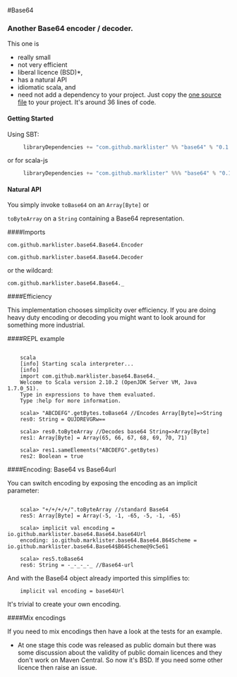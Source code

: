 #Base64

### Another Base64 encoder / decoder.

This one is 
 + really small
 + not very efficient
 + liberal licence (BSD)*,
 + has a natural API
 + idiomatic scala, and 
 + need not add a dependency to your project.  Just copy the [one source file](https://github.com/marklister/base64/blob/master/src/main/scala/Base64.scala) to your project.  It's around 36 lines of code.

#### Getting Started

Using SBT:
```scala
     libraryDependencies += "com.github.marklister" %% "base64" % "0.1.1"
```
or for scala-js
```scala
     libraryDependencies += "com.github.marklister" %%% "base64" % "0.1.1"
```

#### Natural API

You simply invoke `toBase64` on an `Array[Byte]` or

`toByteArray` on a `String` containing a Base64 representation.

####Imports

`com.github.marklister.base64.Base64.Encoder`

`com.github.marklister.base64.Base64.Decoder`

or the wildcard:

`com.github.marklister.base64.Base64._`

####Efficiency

This implementation chooses simplicity over efficiency. If you are doing heavy duty encoding or decoding you might
want to look around for something more industrial.

####REPL example

```

    scala
    [info] Starting scala interpreter...
    [info] 
    import com.github.marklister.base64.Base64._
    Welcome to Scala version 2.10.2 (OpenJDK Server VM, Java 1.7.0_51).
    Type in expressions to have them evaluated.
    Type :help for more information.
    
    scala> "ABCDEFG".getBytes.toBase64 //Encodes Array[Byte]=>String
    res0: String = QUJDREVGRw==
    
    scala> res0.toByteArray //Decodes base64 String=>Array[Byte]
    res1: Array[Byte] = Array(65, 66, 67, 68, 69, 70, 71)
    
    scala> res1.sameElements("ABCDEFG".getBytes)
    res2: Boolean = true

```

####Encoding: Base64 vs Base64url

You can switch encoding by exposing the encoding as an implicit parameter:

```
    
    scala> "+/+/+/+/".toByteArray //standard Base64
    res5: Array[Byte] = Array(-5, -1, -65, -5, -1, -65)
    
    scala> implicit val encoding = io.github.marklister.base64.Base64.base64Url
    encoding: io.github.marklister.base64.Base64.B64Scheme = io.github.marklister.base64.Base64$B64Scheme@9c5e61
    
    scala> res5.toBase64
    res6: String = -_-_-_-_ //Base64-url
```

And with the Base64 object already imported this simplifies to:

```
    implicit val encoding = base64Url
```

It's trivial to create your own encoding.

####Mix encodings

If you need to mix encodings then have a look at the tests for an example.

* At one stage this code was released as public domain but there was some discussion about the validity of public
  domain licences and they don't work on Maven Central.  So now it's BSD.  If you need some other licence then raise an
  issue.

